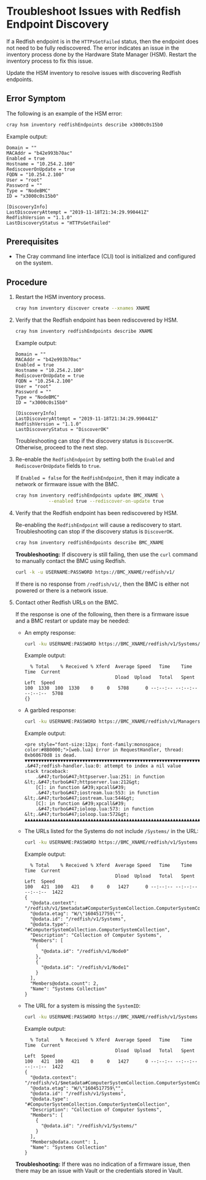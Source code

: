 # Troubleshoot Issues with Redfish Endpoint Discovery

If a Redfish endpoint is in the `HTTPsGetFailed` status, then the endpoint does not need to be fully rediscovered. The error indicates
an issue in the inventory process done by the Hardware State Manager \(HSM\). Restart the inventory process to fix this issue.

Update the HSM inventory to resolve issues with discovering Redfish endpoints.

## Error Symptom

The following is an example of the HSM error:

```bash
cray hsm inventory redfishEndpoints describe x3000c0s15b0
```

Example output:

```text
Domain = ""
MACAddr = "b42e993b70ac"
Enabled = true
Hostname = "10.254.2.100"
RediscoverOnUpdate = true
FQDN = "10.254.2.100"
User = "root"
Password = ""
Type = "NodeBMC"
ID = "x3000c0s15b0"

[DiscoveryInfo]
LastDiscoveryAttempt = "2019-11-18T21:34:29.990441Z"
RedfishVersion = "1.1.0"
LastDiscoveryStatus = "HTTPsGetFailed"
```

## Prerequisites

* The Cray command line interface \(CLI\) tool is initialized and configured on the system.

## Procedure

1. Restart the HSM inventory process.

    ```bash
    cray hsm inventory discover create --xnames XNAME
    ```

1. Verify that the Redfish endpoint has been rediscovered by HSM.

    ```bash
    cray hsm inventory redfishEndpoints describe XNAME
    ```

    Example output:

    ```text
    Domain = ""
    MACAddr = "b42e993b70ac"
    Enabled = true
    Hostname = "10.254.2.100"
    RediscoverOnUpdate = true
    FQDN = "10.254.2.100"
    User = "root"
    Password = ""
    Type = "NodeBMC"
    ID = "x3000c0s15b0"

    [DiscoveryInfo]
    LastDiscoveryAttempt = "2019-11-18T21:34:29.990441Z"
    RedfishVersion = "1.1.0"
    LastDiscoveryStatus = "DiscoverOK"
    ```

    Troubleshooting can stop if the discovery status is `DiscoverOK`. Otherwise, proceed to the next step.

1. Re-enable the `RedfishEndpoint` by setting both the `Enabled` and `RediscoverOnUpdate` fields to `true`.

    If `Enabled = false` for the `RedfishEndpoint`, then it may indicate a network or firmware issue with the BMC.

    ```bash
    cray hsm inventory redfishEndpoints update BMC_XNAME \
                --enabled true --rediscover-on-update true
    ```

1. Verify that the Redfish endpoint has been rediscovered by HSM.

    Re-enabling the `RedfishEndpoint` will cause a rediscovery to start. Troubleshooting can stop if the discovery status is `DiscoverOK`.

    ```bash
    cray hsm inventory redfishEndpoints describe BMC_XNAME
    ```

    **Troubleshooting:** If discovery is still failing, then use the `curl` command to manually contact the BMC using Redfish.

    ```bash
    curl -k -u USERNAME:PASSWORD https://BMC_XNAME/redfish/v1/
    ```

    If there is no response from `/redfish/v1/`, then the BMC is either not powered or there is a network issue.

1. Contact other Redfish URLs on the BMC.

    If the response is one of the following, then there is a firmware issue and a BMC restart or update may be needed:

    * An empty response:

        ```bash
        curl -ku USERNAME:PASSWORD https://BMC_XNAME/redfish/v1/Systems/Node0 | jq .
        ```

        Example output:

        ```text
          % Total    % Received % Xferd  Average Speed   Time    Time     Time  Current
                                         Dload  Upload   Total   Spent    Left  Speed
        100  1330  100  1330    0     0   5708      0 --:--:-- --:--:-- --:--:--  5708
        {}
        ```

    * A garbled response:

        ```bash
        curl -ku USERNAME:PASSWORD https://BMC_XNAME/redfish/v1/Managers/Self
        ```

        Example output:

        ```text
        <pre style="font-size:12px; font-family:monospace; color:#8B0000;">[web.lua] Error in RequestHandler, thread: 0xb60670d8 is dead.
        ▼▼▼▼▼▼▼▼▼▼▼▼▼▼▼▼▼▼▼▼▼▼▼▼▼▼▼▼▼▼▼▼▼▼▼▼▼▼▼▼▼▼▼▼▼▼▼▼▼▼▼▼▼▼▼▼▼▼▼▼▼▼▼▼▼▼▼▼▼▼▼▼▼▼▼▼▼▼▼▼
        .&#47;redfish-handler.lua:0: attempt to index a nil value
        stack traceback:
            .&#47;turbo&#47;httpserver.lua:251: in function &lt;.&#47;turbo&#47;httpserver.lua:212&gt;
            [C]: in function &#39;xpcall&#39;
            .&#47;turbo&#47;iostream.lua:553: in function &lt;.&#47;turbo&#47;iostream.lua:544&gt;
            [C]: in function &#39;xpcall&#39;
            .&#47;turbo&#47;ioloop.lua:573: in function &lt;.&#47;turbo&#47;ioloop.lua:572&gt;
        ▲▲▲▲▲▲▲▲▲▲▲▲▲▲▲▲▲▲▲▲▲▲▲▲▲▲▲▲▲▲▲▲▲▲▲▲▲▲▲▲▲▲▲▲▲▲▲▲▲▲▲▲▲▲▲▲▲▲▲▲▲▲▲▲▲▲▲▲▲▲▲▲▲▲▲▲▲▲▲▲</pre>
        ```

    * The URLs listed for the Systems do not include `/Systems/` in the URL:

        ```bash
        curl -ku USERNAME:PASSWORD https://BMC_XNAME/redfish/v1/Systems | jq .
        ```

        Example output:

        ```text
          % Total    % Received % Xferd  Average Speed   Time    Time     Time  Current
                                         Dload  Upload   Total   Spent    Left  Speed
        100   421  100   421    0     0   1427      0 --:--:-- --:--:-- --:--:--  1422
        {
          "@odata.context": "/redfish/v1/$metadata#ComputerSystemCollection.ComputerSystemCollection",
          "@odata.etag": "W/\"1604517759\"",
          "@odata.id": "/redfish/v1/Systems",
          "@odata.type": "#ComputerSystemCollection.ComputerSystemCollection",
          "Description": "Collection of Computer Systems",
          "Members": [
            {
              "@odata.id": "/redfish/v1/Node0"
            },
            {
              "@odata.id": "/redfish/v1/Node1"
            }
          ],
          "Members@odata.count": 2,
          "Name": "Systems Collection"
        }
        ```

    * The URL for a system is missing the `SystemID`:

        ```bash
        curl -ku USERNAME:PASSWORD https://BMC_XNAME/redfish/v1/Systems | jq .
        ```

        Example output:

        ```text
          % Total    % Received % Xferd  Average Speed   Time    Time     Time  Current
                                         Dload  Upload   Total   Spent    Left  Speed
        100   421  100   421    0     0   1427      0 --:--:-- --:--:-- --:--:--  1422
        {
          "@odata.context": "/redfish/v1/$metadata#ComputerSystemCollection.ComputerSystemCollection",
          "@odata.etag": "W/\"1604517759\"",
          "@odata.id": "/redfish/v1/Systems",
          "@odata.type": "#ComputerSystemCollection.ComputerSystemCollection",
          "Description": "Collection of Computer Systems",
          "Members": [
            {
              "@odata.id": "/redfish/v1/Systems/"
            }
          ],
          "Members@odata.count": 1,
          "Name": "Systems Collection"
        }
        ```

    **Troubleshooting:** If there was no indication of a firmware issue, then there may be an issue with Vault or the credentials stored in Vault.
